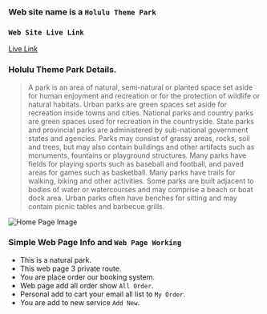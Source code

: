 ### Web site name is a `Holulu Theme Park`

### `Web Site Live Link`

[Live Link](https://theme-park-tp.web.app)

### Holulu Theme Park Details.

> A park is an area of natural, semi-natural or planted space set aside for human enjoyment and recreation or for the protection of wildlife or natural habitats. Urban parks are green spaces set aside for recreation inside towns and cities. National parks and country parks are green spaces used for recreation in the countryside. State parks and provincial parks are administered by sub-national government states and agencies. Parks may consist of grassy areas, rocks, soil and trees, but may also contain buildings and other artifacts such as monuments, fountains or playground structures. Many parks have fields for playing sports such as baseball and football, and paved areas for games such as basketball. Many parks have trails for walking, biking and other activities. Some parks are built adjacent to bodies of water or watercourses and may comprise a beach or boat dock area. Urban parks often have benches for sitting and may contain picnic tables and barbecue grills.

[img id]: https://ibb.co/fNsC7km "Webpage Home Page"

![Home Page Image][img id]

### Simple Web Page Info and `Web Page Working`

- This is a natural park.
- This web page 3 private route.
- You are place order our booking system.
- Web page add all order show `All Order`.
- Personal add to cart your email all list to `My Order`.
- You are add to new service `Add New`.
